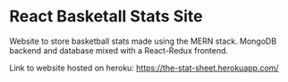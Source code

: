 # React Basketall Stats Site
Website to store basketball stats made using the MERN stack.
MongoDB backend and database mixed with a React-Redux frontend.

Link to website hosted on heroku: https://the-stat-sheet.herokuapp.com/
